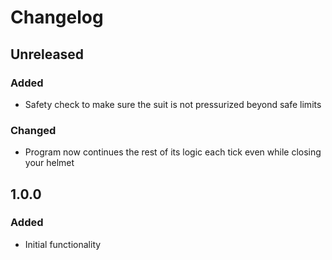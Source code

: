 # Changelog

## Unreleased

### Added
- Safety check to make sure the suit is not pressurized beyond safe limits

### Changed
- Program now continues the rest of its logic each tick even while closing your helmet

## 1.0.0

### Added
- Initial functionality
